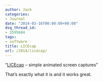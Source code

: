 ```yaml
---
author: Jack
categories:
- Journal
date: "2014-03-16T00:00:00+00:00"
dsq_thread_id:
- 3595684
tags:
- software
title: LICEcap
url: /2014/licecap/
---
```


&#x201c;[LICEcap][1] &#8211; simple animated screen captures&#x201d;

That&#x2019;s exactly what it is and it works great.

 [1]: http://www.cockos.com/licecap/